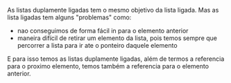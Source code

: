 As listas duplamente ligadas tem o mesmo objetivo da lista ligada. Mas as lista ligadas tem alguns "problemas" como:

- nao conseguimos de forma fácil in para o elemento anterior
- maneira difícil de retirar um elemento da lista, pois temos sempre que percorrer a lista para ir ate o ponteiro daquele elemento

E para isso temos as listas duplamente ligadas, além de termos a referencia para o proximo elemento, temos também a referencia para o elemento anterior.
